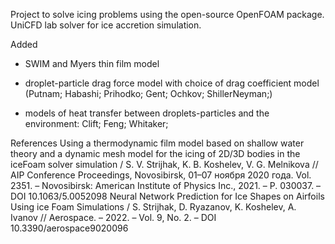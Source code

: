 Project to solve icing problems using the open-source OpenFOAM package.
UniCFD lab solver for ice accretion simulation.

Added
- SWIM and Myers thin film model

- droplet-particle drag force model with choice of drag coefficient model (Putnam; Habashi; Prihodko; Gent; Ochkov; ShillerNeyman;)
- models of heat transfer between droplets-particles and the environment: Clift; Feng; Whitaker;

References
Using a thermodynamic film model based on shallow water theory and a dynamic mesh model for the icing of 2D/3D bodies in the iceFoam solver simulation / S. V. Strijhak, K. B. Koshelev, V. G. Melnikova // AIP Conference Proceedings, Novosibirsk, 01–07 ноября 2020 года. Vol. 2351. – Novosibirsk: American Institute of Physics Inc., 2021. – P. 030037. – DOI 10.1063/5.0052098
Neural Network Prediction for Ice Shapes on Airfoils Using ice Foam Simulations / S. Strijhak, D. Ryazanov, K. Koshelev, A. Ivanov // Aerospace. – 2022. – Vol. 9, No. 2. – DOI 10.3390/aerospace9020096




